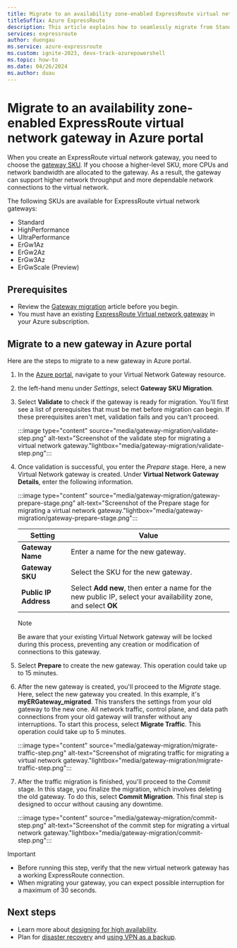 ```yaml
---
title: Migrate to an availability zone-enabled ExpressRoute virtual network gateway in Azure portal
titleSuffix: Azure ExpressRoute
description: This article explains how to seamlessly migrate from Standard/HighPerf/UltraPerf SKUs to ErGw1/2/3AZ SKUs in Azure portal.
services: expressroute
author: duongau
ms.service: azure-expressroute
ms.custom: ignite-2023, devx-track-azurepowershell
ms.topic: how-to
ms.date: 04/26/2024
ms.author: duau
---
```


# Migrate to an availability zone-enabled ExpressRoute virtual network gateway in Azure portal

When you create an ExpressRoute virtual network gateway, you need to choose the [gateway SKU](expressroute-about-virtual-network-gateways.md#gateway-types). If you choose a higher-level SKU, more CPUs and network bandwidth are allocated to the gateway. As a result, the gateway can support higher network throughput and more dependable network connections to the virtual network. 

The following SKUs are available for ExpressRoute virtual network gateways:

* Standard
* HighPerformance
* UltraPerformance
* ErGw1Az
* ErGw2Az
* ErGw3Az
* ErGwScale (Preview)

## Prerequisites

- Review the [Gateway migration](gateway-migration.md) article before you begin.
- You must have an existing [ExpressRoute Virtual network gateway](expressroute-howto-add-gateway-portal-resource-manager.md) in your Azure subscription.

## Migrate to a new gateway in Azure portal

Here are the steps to migrate to a new gateway in Azure portal.


1. In the [Azure portal](https://portal.azure.com/), navigate to your Virtual Network Gateway resource.

1. the left-hand menu under *Settings*, select **Gateway SKU Migration**.

1. Select **Validate** to check if the gateway is ready for migration. You'll first see a list of prerequisites that must be met before migration can begin. If these prerequisites aren't met, validation fails and you can't proceed. 

    :::image type="content" source="media/gateway-migration/validate-step.png" alt-text="Screenshot of the validate step for migrating a virtual network gateway."lightbox="media/gateway-migration/validate-step.png":::

1. Once validation is successful, you enter the *Prepare* stage. Here, a new Virtual Network gateway is created. Under **Virtual Network Gateway Details**, enter the following information.
    
    :::image type="content" source="media/gateway-migration/gateway-prepare-stage.png" alt-text="Screenshot of the Prepare stage for migrating a virtual network gateway."lightbox="media/gateway-migration/gateway-prepare-stage.png":::

    | Setting | Value |
    | --------| ----- |
    | **Gateway Name** | Enter a name for the new gateway. |
    | **Gateway SKU** | Select the SKU for the new gateway. |
    | **Public IP Address** | Select **Add new**, then enter a name for the new public IP, select your availability zone, and select **OK** |

    > [!NOTE]
    > Be aware that your existing Virtual Network gateway will be locked during this process, preventing any creation or modification of connections to this gateway.

1. Select **Prepare** to create the new gateway. This operation could take up to 15 minutes.

1. After the new gateway is created, you'll proceed to the *Migrate* stage. Here, select the new gateway you created. In this example, it's **myERGateway_migrated**. This transfers the settings from your old gateway to the new one. All network traffic, control plane, and data path connections from your old gateway will transfer without any interruptions. To start this process, select **Migrate Traffic**. This operation could take up to 5 minutes.

    :::image type="content" source="media/gateway-migration/migrate-traffic-step.png" alt-text="Screenshot of migrating traffic for migrating a virtual network gateway."lightbox="media/gateway-migration/migrate-traffic-step.png":::

1. After the traffic migration is finished, you'll proceed to the *Commit* stage. In this stage, you finalize the migration, which involves deleting the old gateway. To do this, select **Commit Migration**. This final step is designed to occur without causing any downtime. 

    :::image type="content" source="media/gateway-migration/commit-step.png" alt-text="Screenshot of the commit step for migrating a virtual network gateway."lightbox="media/gateway-migration/commit-step.png":::


>[!IMPORTANT]
> - Before running this step, verify that the new virtual network gateway has a working ExpressRoute connection.
> - When migrating your gateway, you can expect possible interruption for a maximum of 30 seconds.

## Next steps

* Learn more about [designing for high availability](designing-for-high-availability-with-expressroute.md).
* Plan for [disaster recovery](designing-for-disaster-recovery-with-expressroute-privatepeering.md) and [using VPN as a backup](use-s2s-vpn-as-backup-for-expressroute-privatepeering.md).
